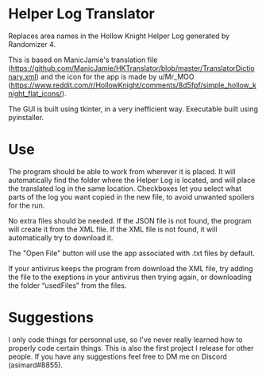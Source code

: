 # Helper Log Translator
Replaces area names in the Hollow Knight Helper Log generated by Randomizer 4.

This is based on ManicJamie's translation file (https://github.com/ManicJamie/HKTranslator/blob/master/TranslatorDictionary.xml) and the icon for the app is made by u/Mr_MOO (https://www.reddit.com/r/HollowKnight/comments/8d5fpf/simple_hollow_knight_flat_icons/).

The GUI is built using tkinter, in a very inefficient way. Executable built using pyinstaller.

# Use
The program should be able to work from wherever it is placed. It will automatically find the folder where the Helper Log is located, and will place the translated log in the same location. Checkboxes let you select what parts of the log you want copied in the new file, to avoid unwanted spoilers for the run.

No extra files should be needed. If the JSON file is not found, the program will create it from the XML file. If the XML file is not found, it will automatically try to download it.

The "Open File" button will use the app associated with .txt files by default.

If your antivirus keeps the program from download the XML file, try adding the file to the exeptions in your antivirus then trying again, or downloading the folder “usedFiles” from the files.

# Suggestions
I only code things for personnal use, so I've never really learned how to properly code certain things. This is also the first project I release for other people. If you have any suggestions feel free to DM me on Discord (asimard#8855).

